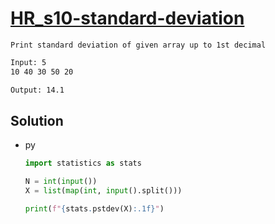 # [HR_s10-standard-deviation](https://www.hackerrank.com/challenges/s10-standard-deviation)

```en
Print standard deviation of given array up to 1st decimal
```

```txt
Input: 5
10 40 30 50 20

Output: 14.1
```

## Solution

* py

  ```py
  import statistics as stats

  N = int(input())
  X = list(map(int, input().split()))

  print(f"{stats.pstdev(X):.1f}")
  ```
